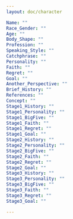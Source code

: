 ```yaml
---
layout: doc/character

Name: ""
Race_Gender: ""
Age: ""
Body_Shape: ""
Profession: ""
Speaking_Style: ""
Catchphrase: ""
Personality: ""
Faith: ""
Regret: ""
Goal: ""
Another_Perspective: ""
Brief_History: ""
References: ""
Concept: ""
Stage1_History: ""
Stage1_Personality: ""
Stage1_BigFive: ""
Stage1_Faith: ""
Stage1_Regret: ""
Stage1_Goal: ""
Stage2_History: ""
Stage2_Personality: ""
Stage2_BigFive: ""
Stage2_Faith: ""
Stage2_Regret: ""
Stage2_Goal: ""
Stage3_History: ""
Stage3_Personality: ""
Stage3_BigFive: ""
Stage3_Faith: ""
Stage3_Regret: ""
Stage3_Goal: ""

---
```

